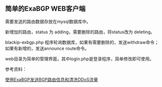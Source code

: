 ## 简单的ExaBGP WEB客户端

需要发送的路由数据存放在mysql数据库中。

新增加的路由，status 为 adding，需要删除的路由，将status改为 deleting。

blackip-exbgp.php 程序轮询数据库，如果有需要删除的，发送withdraw命令；如果有新增的，发送announce route命令。

web目录为简单的管理界面，其中login.php是登录程序，简单修改即可使用。

参考资料：

[使用ExaBGP发送BGP路由信息和清洗DDoS流量](https://github.com/bg6cq/ITTS/blob/master/security/bgp/exabgp/README.md)
